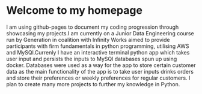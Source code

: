 # Welcome to my homepage

I am using github-pages to document my coding progression through showcasing my projects.I am currently on a Junior Data Engineering course run by Generation in coalition with Infinity Works aimed to provide participants with firm fundamentals in python programming, utilising AWS and MySQl.Currenly I have an interactive terminal python app which takes user input and persists the inputs to MySQl databases spun up using docker. Databases were used as a way for the app to store certain customer data as the main functionality of the app is to take user inputs drinks orders and store their preferences or weekly preferences for regular customers. I plan to create many more projects to further my knowledge in Python.
